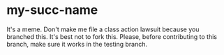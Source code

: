 # my-succ-name
It's a meme. Don't make me file a class action lawsuit because you branched this.
It's best not to fork this.
Please, before contributing to this branch, make sure it works in the testing branch.
